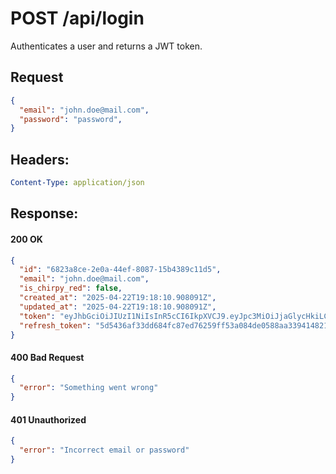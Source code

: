 # POST /api/login

Authenticates a user and returns a JWT token.

## Request
```json
{
  "email": "john.doe@mail.com",
  "password": "password",
}
```

## Headers:
```yaml
Content-Type: application/json
```

## Response:

#### 200 OK
```json
{
  "id": "6823a8ce-2e0a-44ef-8087-15b4389c11d5",
  "email": "john.doe@mail.com",
  "is_chirpy_red": false,
  "created_at": "2025-04-22T19:18:10.908091Z",
  "updated_at": "2025-04-22T19:18:10.908091Z",
  "token": "eyJhbGciOiJIUzI1NiIsInR5cCI6IkpXVCJ9.eyJpc3MiOiJjaGlycHkiLCJzdWIiOiI2ODIzYThjZS0yZTBhLTQ0ZWYtODA4Ny0xNWI0Mzg5YzExZDUiLCJleHAiOjE3NDUzNTMwOTAsImlhdCI6MTc0NTM0OTQ5MH0.uL9-OjefZ3RygWvPvR6fhBZTarEfu9bTYqGz9NgcE5E",
  "refresh_token": "5d5436af33dd684fc87ed76259ff53a084de0588aa3394148219cf862d7c61ab"
}
```

#### 400 Bad Request
```json
{
  "error": "Something went wrong"
}
```

#### 401 Unauthorized
```json
{
  "error": "Incorrect email or password"
}
```
